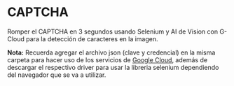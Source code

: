 # CAPTCHA
Romper el CAPTCHA en 3 segundos usando Selenium y AI de Vision con G-Cloud para la detección de caracteres en la imagen.

**Nota:** Recuerda agregar el archivo json (clave y credencial) en la misma carpeta para hacer uso de los servicios de [Google Cloud](https://console.cloud.google.com/), además de descargar el respectivo driver para usar la libreria selenium dependiendo del navegador que se va a utilizar.
